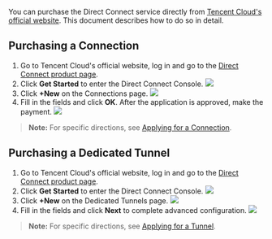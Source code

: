 You can purchase the Direct Connect service directly from [Tencent Cloud's official website](https://intl.cloud.tencent.com/).
This document describes how to do so in detail.

## Purchasing a Connection
1. Go to Tencent Cloud's official website, log in and go to the [Direct Connect product page](https://intl.cloud.tencent.com/product/dc).
2. Click **Get Started** to enter the Direct Connect Console.
 ![](https://main.qcloudimg.com/raw/d31eb6acef62891180f1d484660ac2e8.png)
3. Click **+New** on the Connections page.
 ![](https://main.qcloudimg.com/raw/7bfd5a3c14aabc3668361dba3f37d852.png)
4. Fill in the fields and click **OK**. After the application is approved, make the payment.
 ![](https://main.qcloudimg.com/raw/6342392d2b9fdb5d1fb6af2cb71b08f0.png)

>**Note:**
> For specific directions, see [Applying for a Connection](https://intl.cloud.tencent.com/document/product/216/19244).

## Purchasing a Dedicated Tunnel
1. Go to Tencent Cloud's official website, log in and go to the [Direct Connect product page](https://intl.cloud.tencent.com/product/dc).
2. Click **Get Started** to enter the Direct Connect Console.
 ![](https://main.qcloudimg.com/raw/102b28a20a2a1a560337a1379613ec3b.png)
3. Click **+New** on the Dedicated Tunnels page.
 ![](https://main.qcloudimg.com/raw/b8030eade0b84a2765e247080b171d66.png)
4. Fill in the fields and click **Next** to complete advanced configuration.
 ![](https://main.qcloudimg.com/raw/12650467d81b273cdaac1b7bdafff339.png)

>**Note:**
> For specific directions, see [Applying for a Tunnel](https://intl.cloud.tencent.com/document/product/216/19250).

